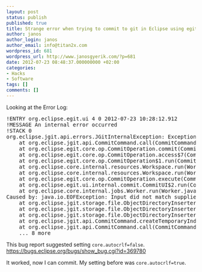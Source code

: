 ```yaml
---
layout: post
status: publish
published: true
title: Strange error when trying to commit to git in Eclipse using egit plugin
author: janos
author_login: janos
author_email: info@titan2x.com
wordpress_id: 681
wordpress_url: http://www.janosgyerik.com/?p=681
date: 2012-07-23 08:48:37.000000000 +02:00
categories:
- Hacks
- Software
tags: []
comments: []
---
```

Looking at the Error Log:

<pre>
!ENTRY org.eclipse.egit.ui 4 0 2012-07-23 10:28:12.912
!MESSAGE An internal error occurred
!STACK 0
org.eclipse.jgit.api.errors.JGitInternalException: Exception caught during execution of commit command
    at org.eclipse.jgit.api.CommitCommand.call(CommitCommand.java:277)
    at org.eclipse.egit.core.op.CommitOperation.commit(CommitOperation.java:255)
    at org.eclipse.egit.core.op.CommitOperation.access$7(CommitOperation.java:233)
    at org.eclipse.egit.core.op.CommitOperation$1.run(CommitOperation.java:197)
    at org.eclipse.core.internal.resources.Workspace.run(Workspace.java:1975)
    at org.eclipse.core.internal.resources.Workspace.run(Workspace.java:1957)
    at org.eclipse.egit.core.op.CommitOperation.execute(CommitOperation.java:207)
    at org.eclipse.egit.ui.internal.commit.CommitUI$2.run(CommitUI.java:220)
    at org.eclipse.core.internal.jobs.Worker.run(Worker.java:54)
Caused by: java.io.EOFException: Input did not match supplied length. 6774 bytes are missing.
    at org.eclipse.jgit.storage.file.ObjectDirectoryInserter.shortInput(ObjectDirectoryInserter.java:237)
    at org.eclipse.jgit.storage.file.ObjectDirectoryInserter.toTemp(ObjectDirectoryInserter.java:168)
    at org.eclipse.jgit.storage.file.ObjectDirectoryInserter.insert(ObjectDirectoryInserter.java:105)
    at org.eclipse.jgit.api.CommitCommand.createTemporaryIndex(CommitCommand.java:363)
    at org.eclipse.jgit.api.CommitCommand.call(CommitCommand.java:195)
    ... 8 more
</pre>

This bug report suggested setting `core.autocrlf=false`. 
<a href="https://bugs.eclipse.org/bugs/show_bug.cgi?id=369780">https://bugs.eclipse.org/bugs/show_bug.cgi?id=369780</a>

It worked, now I can commit. My setting before was `core.autocrlf=true`.
